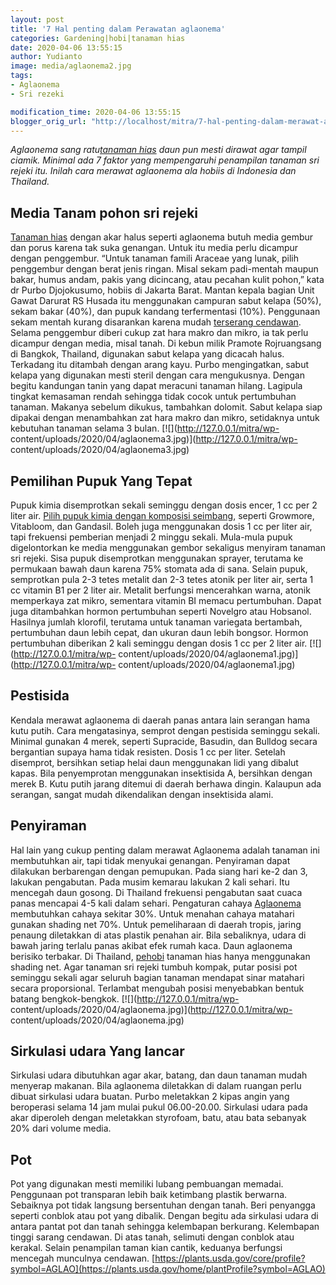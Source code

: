 ```yaml
---
layout: post
title: '7 Hal penting dalam Perawatan aglaonema'
categories: Gardening|hobi|tanaman hias
date: 2020-04-06 13:55:15
author: Yudianto
image: media/aglaonema2.jpg
tags:
- Aglaonema
- Sri rezeki

modification_time: 2020-04-06 13:55:15
blogger_orig_url: "http://localhost/mitra/7-hal-penting-dalam-merawat-aglaonema.html"
---
```


_Aglaonema sang ratu[tanaman hias](http://127.0.0.1/mitra/tanaman-hias
"tanaman hias") daun pun mesti dirawat agar tampil ciamik. Minimal ada 7
faktor yang mempengaruhi penampilan tanaman sri rejeki itu. Inilah cara
merawat aglaonema ala hobiis di Indonesia dan Thailand._

## Media Tanam pohon sri rejeki

[Tanaman hias](http://127.0.0.1/mitra/tanaman-hias) dengan akar halus seperti
aglaonema butuh media gembur dan porus karena tak suka genangan. Untuk itu
media perlu dicampur dengan penggembur. “Untuk tanaman famili Araceae yang
lunak, pilih penggembur dengan berat jenis ringan. Misal sekam padi-mentah
maupun bakar, humus andam, pakis yang dicincang, atau pecahan kulit pohon,”
kata dr Purbo Djojokusumo, hobiis di Jakarta Barat. Mantan kepala bagian Unit
Gawat Darurat RS Husada itu menggunakan campuran sabut kelapa (50%), sekam
bakar (40%), dan pupuk kandang terfermentasi (10%). Penggunaan sekam mentah
kurang disarankan karena mudah [terserang
cendawan](http://127.0.0.1/mitra/teknik-menyambung-tanaman-cendawan.html).
Selama penggembur diberi cukup zat hara makro dan mikro, ia tak perlu dicampur
dengan media, misal tanah. Di kebun milik Pramote Rojruangsang di Bangkok,
Thailand, digunakan sabut kelapa yang dicacah halus. Terkadang itu ditambah
dengan arang kayu. Purbo mengingatkan, sabut kelapa yang digunakan mesti
steril dengan cara mengukusnya. Dengan begitu kandungan tanin yang dapat
meracuni tanaman hilang. Lagipula tingkat kemasaman rendah sehingga tidak
cocok untuk pertumbuhan tanaman. Makanya sebelum dikukus, tambahkan dolomit.
Sabut kelapa siap dipakai dengan menambahkan zat hara makro dan mikro,
setidaknya untuk kebutuhan tanaman selama 3 bulan.
[![](http://127.0.0.1/mitra/wp-
content/uploads/2020/04/aglaonema3.jpg)](http://127.0.0.1/mitra/wp-
content/uploads/2020/04/aglaonema3.jpg)

## Pemilihan Pupuk Yang Tepat

Pupuk kimia disemprotkan sekali seminggu dengan dosis encer, 1 cc per 2 liter
air. [Pilih pupuk kimia dengan komposisi
seimbang](http://127.0.0.1/mitra/pupuk-organik-cair-jamur-tiram.html), seperti
Growmore, Vitabloom, dan Gandasil. Boleh juga menggunakan dosis 1 cc per liter
air, tapi frekuensi pemberian menjadi 2 minggu sekali. Mula-mula pupuk
digelontorkan ke media menggunakan gembor sekaligus menyiram tanaman sri
rejeki. Sisa pupuk disemprotkan menggunakan sprayer, terutama ke permukaan
bawah daun karena 75% stomata ada di sana. Selain pupuk, semprotkan pula 2-3
tetes metalit dan 2-3 tetes atonik per liter air, serta 1 cc vitamin B1 per 2
liter air. Metalit berfungsi mencerahkan warna, atonik memperkaya zat mikro,
sementara vitamin BI memacu pertumbuhan. Dapat juga ditambahkan hormon
pertumbuhan seperti Novelgro atau Hobsanol. Hasilnya jumlah klorofil, terutama
untuk tanaman variegata bertambah, pertumbuhan daun lebih cepat, dan ukuran
daun lebih bongsor. Hormon pertumbuhan diberikan 2 kali seminggu dengan dosis
1 cc per 2 liter air. [![](http://127.0.0.1/mitra/wp-
content/uploads/2020/04/aglaonema1.jpg)](http://127.0.0.1/mitra/wp-
content/uploads/2020/04/aglaonema1.jpg)

## Pestisida

Kendala merawat aglaonema di daerah panas antara lain serangan hama kutu
putih. Cara mengatasinya, semprot dengan pestisida seminggu sekali. Minimal
gunakan 4 merek, seperti Supracide, Basudin, dan Bulldog secara bergantian
supaya hama tidak resisten. Dosis 1 cc per liter. Setelah disemprot, bersihkan
setiap helai daun menggunakan lidi yang dibalut kapas. Bila penyemprotan
menggunakan insektisida A, bersihkan dengan merek B. Kutu putih jarang ditemui
di daerah berhawa dingin. Kalaupun ada serangan, sangat mudah dikendalikan
dengan insektisida alami.

## Penyiraman

Hal lain yang cukup penting dalam merawat Aglaonema adalah tanaman ini
membutuhkan air, tapi tidak menyukai genangan. Penyiraman dapat dilakukan
berbarengan dengan pemupukan. Pada siang hari ke-2 dan 3, lakukan pengabutan.
Pada musim kemarau lakukan 2 kali sehari. Itu mencegah daun gosong. Di
Thailand frekuensi pengabutan saat cuaca panas mencapai 4-5 kali dalam sehari.
Pengaturan cahaya [Aglaonema](http://127.0.0.1/mitra/topik/aglaonema)
membutuhkan cahaya sekitar 30%. Untuk menahan cahaya matahari gunakan shading
net 70%. Untuk pemeliharaan di daerah tropis, jaring penaung diletakkan di
atas plastik penahan air. Bila sebaliknya, udara di bawah jaring terlalu panas
akibat efek rumah kaca. Daun aglaonema berisiko terbakar. Di Thailand,
[pehobi](http://127.0.0.1/mitra/hobi) tanaman hias hanya menggunakan shading
net. Agar tanaman sri rejeki tumbuh kompak, putar posisi pot seminggu sekali
agar seluruh bagian tanaman mendapat sinar matahari secara proporsional.
Terlambat mengubah posisi menyebabkan bentuk batang bengkok-bengkok.
[![](http://127.0.0.1/mitra/wp-
content/uploads/2020/04/aglaonema.jpg)](http://127.0.0.1/mitra/wp-
content/uploads/2020/04/aglaonema.jpg)

## Sirkulasi udara Yang lancar

Sirkulasi udara dibutuhkan agar akar, batang, dan daun tanaman mudah menyerap
makanan. Bila aglaonema diletakkan di dalam ruangan perlu dibuat sirkulasi
udara buatan. Purbo meletakkan 2 kipas angin yang beroperasi selama 14 jam
mulai pukul 06.00-20.00. Sirkulasi udara pada akar diperoleh dengan meletakkan
styrofoam, batu, atau bata sebanyak 20% dari volume media.

## Pot

Pot yang digunakan mesti memiliki lubang pembuangan memadai. Penggunaan pot
transparan lebih baik ketimbang plastik berwarna. Sebaiknya pot tidak langsung
bersentuhan dengan tanah. Beri penyangga seperti conblok atau pot yang
dibalik. Dengan begitu ada sirkulasi udara di antara pantat pot dan tanah
sehingga kelembapan berkurang. Kelembapan tinggi sarang cendawan. Di atas
tanah, selimuti dengan conblok atau kerakal. Selain penampilan taman kian
cantik, keduanya berfungsi mencegah munculnya cendawan.
[https://plants.usda.gov/core/profile?symbol=AGLAO](https://plants.usda.gov/home/plantProfile?symbol=AGLAO)


